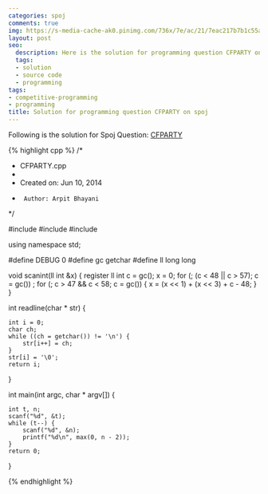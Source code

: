 ```yaml
---
categories: spoj
comments: true
img: https://s-media-cache-ak0.pinimg.com/736x/7e/ac/21/7eac217b7b1c55ab7fd56758e4e181be.jpg
layout: post
seo:
  description: Here is the solution for programming question CFPARTY on spoj
  tags:
  - solution
  - source code
  - programming
tags:
- competitive-programming
- programming
title: Solution for programming question CFPARTY on spoj
---
```


Following is the solution for Spoj Question: [CFPARTY](http://www.spoj.com/problems/CFPARTY/)

{% highlight cpp %}
/*
 * CFPARTY.cpp
 *
 *  Created on: Jun 10, 2014
 *      Author: Arpit Bhayani
 */

#include <cstdio>
#include <cstdlib>
#include <iostream>

using namespace std;

#define DEBUG 0
#define gc getchar
#define ll long long

void scanint(ll int &x) {
	register ll int c = gc();
	x = 0;
	for (; (c < 48 || c > 57); c = gc())
		;
	for (; c > 47 && c < 58; c = gc()) {
		x = (x << 1) + (x << 3) + c - 48;
	}
}

int readline(char * str) {

	int i = 0;
	char ch;
	while ((ch = getchar()) != '\n') {
		str[i++] = ch;
	}
	str[i] = '\0';
	return i;
}

int main(int argc, char * argv[]) {

	int t, n;
	scanf("%d", &t);
	while (t--) {
		scanf("%d", &n);
		printf("%d\n", max(0, n - 2));
	}
	return 0;
}

{% endhighlight %}
